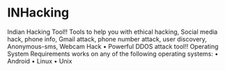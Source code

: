 # INHacking
Indian Hacking Tool!! Tools to help you with ethical hacking, Social media hack, phone info, Gmail attack, phone number attack, user discovery, Anonymous-sms, Webcam Hack • Powerful DDOS attack tool!! Operating System Requirements works on any of the following operating systems: • Android • Linux • Unix
